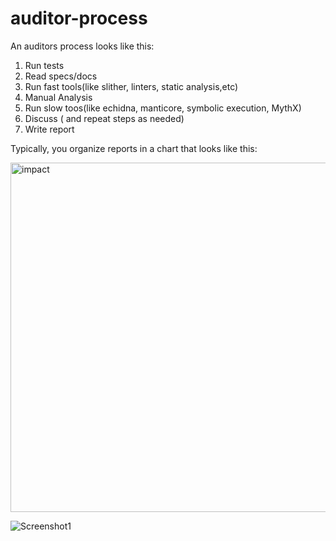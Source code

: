 # auditor-process
An auditors process looks like this:
1. Run tests
2. Read specs/docs
3. Run fast tools(like slither, linters, static analysis,etc)
4. Manual Analysis
5. Run slow toos(like echidna, manticore, symbolic execution, MythX)
6. Discuss ( and repeat steps as needed)
7. Write report

Typically, you organize reports in a chart that looks like this:

   <img width="559" alt="impact" src="https://github.com/0xandyj/auditor-process/assets/132611927/25da4ddf-488d-4961-a746-1cab5f688f40">

![Screenshot1](https://github.com/0xandyj/auditor-process/assets/132611927/f5d824a4-b292-4c72-afc2-6bf2017247c9)
